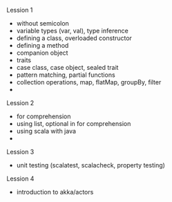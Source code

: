 Lession 1

- without semicolon
- variable types (var, val), type inference
- defining a class, overloaded constructor
- defining a method
- companion object
- traits
- case class, case object, sealed trait
- pattern matching, partial functions
- collection operations, map, flatMap, groupBy, filter
-

Lession 2

- for comprehension
- using list, optional in for comprehension
- using scala with java
-

Lession 3

- unit testing (scalatest, scalacheck, property testing)

Lession 4

- introduction to akka/actors
